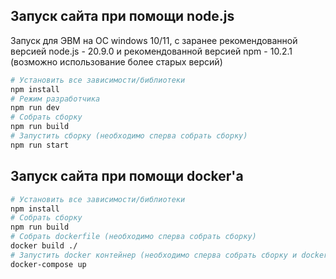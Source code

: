 
## Запуск сайта при помощи node.js

Запуск для ЭВМ на ОС windows 10/11, с заранее рекомендованной версией node.js - 20.9.0 и рекомендованной версией npm - 10.2.1 (возможно использование более старых версий)

```bash
# Установить все зависимости/библиотеки
npm install
# Режим разработчика
npm run dev
# Собрать сборку
npm run build
# Запустить сборку (необходимо сперва собрать сборку)
npm run start
```

## Запуск сайта при помощи docker'а

```bash
# Установить все зависимости/библиотеки
npm install
# Собрать сборку
npm run build
# Собрать dockerfile (необходимо сперва собрать сборку)
docker build ./
# Запустить docker контейнер (необходимо сперва собрать сборку и dockerfile)
docker-compose up
```

